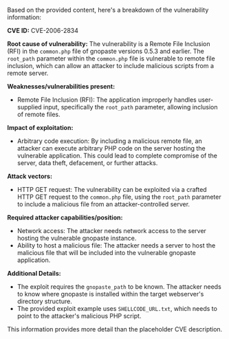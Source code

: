 Based on the provided content, here's a breakdown of the vulnerability information:

**CVE ID:** CVE-2006-2834

**Root cause of vulnerability:**
The vulnerability is a Remote File Inclusion (RFI) in the `common.php` file of gnopaste versions 0.5.3 and earlier. The `root_path` parameter within the `common.php` file is vulnerable to remote file inclusion, which can allow an attacker to include malicious scripts from a remote server.

**Weaknesses/vulnerabilities present:**
- Remote File Inclusion (RFI): The application improperly handles user-supplied input, specifically the `root_path` parameter, allowing inclusion of remote files.

**Impact of exploitation:**
- Arbitrary code execution: By including a malicious remote file, an attacker can execute arbitrary PHP code on the server hosting the vulnerable application. This could lead to complete compromise of the server, data theft, defacement, or further attacks.

**Attack vectors:**
- HTTP GET request: The vulnerability can be exploited via a crafted HTTP GET request to the `common.php` file, using the `root_path` parameter to include a malicious file from an attacker-controlled server.

**Required attacker capabilities/position:**
- Network access: The attacker needs network access to the server hosting the vulnerable gnopaste instance.
- Ability to host a malicious file: The attacker needs a server to host the malicious file that will be included into the vulnerable gnopaste application.

**Additional Details:**
- The exploit requires the `gnopaste_path` to be known. The attacker needs to know where gnopaste is installed within the target webserver's directory structure.
- The provided exploit example uses `SHELLCODE_URL.txt`, which needs to point to the attacker's malicious PHP script.

This information provides more detail than the placeholder CVE description.